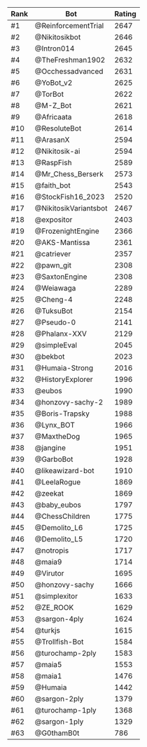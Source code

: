 Rank|Bot|Rating
---|---|---
#1|@ReinforcementTrial|2647
#2|@Nikitosikbot|2646
#3|@Intron014|2645
#4|@TheFreshman1902|2632
#5|@Occhessadvanced|2631
#6|@YoBot_v2|2625
#7|@TorBot|2622
#8|@M-Z_Bot|2621
#9|@Africaata|2618
#10|@ResoluteBot|2614
#11|@ArasanX|2594
#12|@Nikitosik-ai|2594
#13|@RaspFish|2589
#14|@Mr_Chess_Berserk|2573
#15|@faith_bot|2543
#16|@StockFish16_2023|2520
#17|@NikitosikVariantsbot|2467
#18|@expositor|2403
#19|@FrozenightEngine|2366
#20|@AKS-Mantissa|2361
#21|@catriever|2357
#22|@pawn_git|2308
#23|@SaxtonEngine|2308
#24|@Weiawaga|2289
#25|@Cheng-4|2248
#26|@TuksuBot|2154
#27|@Pseudo-0|2141
#28|@Phalanx-XXV|2129
#29|@simpleEval|2045
#30|@bekbot|2023
#31|@Humaia-Strong|2016
#32|@HistoryExplorer|1996
#33|@eubos|1990
#34|@honzovy-sachy-2|1989
#35|@Boris-Trapsky|1988
#36|@Lynx_BOT|1966
#37|@MaxtheDog|1965
#38|@jangine|1951
#39|@GarboBot|1928
#40|@likeawizard-bot|1910
#41|@LeelaRogue|1869
#42|@zeekat|1869
#43|@baby_eubos|1797
#44|@ChessChildren|1775
#45|@Demolito_L6|1725
#46|@Demolito_L5|1720
#47|@notropis|1717
#48|@maia9|1714
#49|@Virutor|1695
#50|@honzovy-sachy|1666
#51|@simplexitor|1633
#52|@ZE_ROOK|1629
#53|@sargon-4ply|1624
#54|@turkjs|1615
#55|@Trollfish-Bot|1584
#56|@turochamp-2ply|1583
#57|@maia5|1553
#58|@maia1|1476
#59|@Humaia|1442
#60|@sargon-2ply|1379
#61|@turochamp-1ply|1368
#62|@sargon-1ply|1329
#63|@G0thamB0t|786

